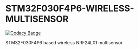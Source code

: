 # STM32F030F4P6-WIRELESS-MULTISENSOR

[![Codacy Badge](https://api.codacy.com/project/badge/Grade/0833e4c5c0924d7d9a2500384569cf71)](https://app.codacy.com/app/a5021/STM32F030F4P6-WIRELESS-MULTISENSOR?utm_source=github.com&utm_medium=referral&utm_content=a5021/STM32F030F4P6-WIRELESS-MULTISENSOR&utm_campaign=Badge_Grade_Dashboard)

STM32F030F4P6 based wireless NRF24L01 multisensor
